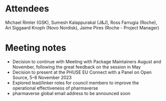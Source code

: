 # Attendees

Michael Rimler (GSK), Sumesh Kalappurakal (J&J), Ross Farrugia (Roche), Ari Siggaard Knoph (Novo Nordisk), Jaime Pires (Roche - Project Manager)

# Meeting notes
- Decision to continue with Meeting with Package Maintainers August and November, following the great feedback on the session in May
- Decision to present at the PHUSE EU Connect with a Panel on Open Source, 5–8 November 2023
- Explored lead/linker roles for council members to improve the operational effectiveness of pharmaverse 
- pharmaverse global email address to be announced soon
